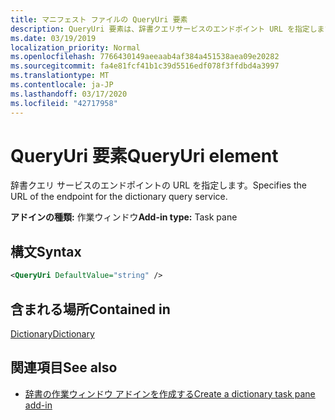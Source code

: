 ```yaml
---
title: マニフェスト ファイルの QueryUri 要素
description: QueryUri 要素は、辞書クエリサービスのエンドポイント URL を指定します。
ms.date: 03/19/2019
localization_priority: Normal
ms.openlocfilehash: 7766430149aeeaab4af384a451538aea09e20282
ms.sourcegitcommit: fa4e81fcf41b1c39d5516edf078f3ffdbd4a3997
ms.translationtype: MT
ms.contentlocale: ja-JP
ms.lasthandoff: 03/17/2020
ms.locfileid: "42717958"
---
```

# <a name="queryuri-element"></a><span data-ttu-id="44461-103">QueryUri 要素</span><span class="sxs-lookup"><span data-stu-id="44461-103">QueryUri element</span></span>

<span data-ttu-id="44461-104">辞書クエリ サービスのエンドポイントの URL を指定します。</span><span class="sxs-lookup"><span data-stu-id="44461-104">Specifies the URL of the endpoint for the dictionary query service.</span></span>

<span data-ttu-id="44461-105">**アドインの種類:** 作業ウィンドウ</span><span class="sxs-lookup"><span data-stu-id="44461-105">**Add-in type:** Task pane</span></span>

## <a name="syntax"></a><span data-ttu-id="44461-106">構文</span><span class="sxs-lookup"><span data-stu-id="44461-106">Syntax</span></span>

```XML
<QueryUri DefaultValue="string" />
```

## <a name="contained-in"></a><span data-ttu-id="44461-107">含まれる場所</span><span class="sxs-lookup"><span data-stu-id="44461-107">Contained in</span></span>

[<span data-ttu-id="44461-108">Dictionary</span><span class="sxs-lookup"><span data-stu-id="44461-108">Dictionary</span></span>](dictionary.md)

## <a name="see-also"></a><span data-ttu-id="44461-109">関連項目</span><span class="sxs-lookup"><span data-stu-id="44461-109">See also</span></span>

- [<span data-ttu-id="44461-110">辞書の作業ウィンドウ アドインを作成する</span><span class="sxs-lookup"><span data-stu-id="44461-110">Create a dictionary task pane add-in</span></span>](../../word/dictionary-task-pane-add-ins.md)
